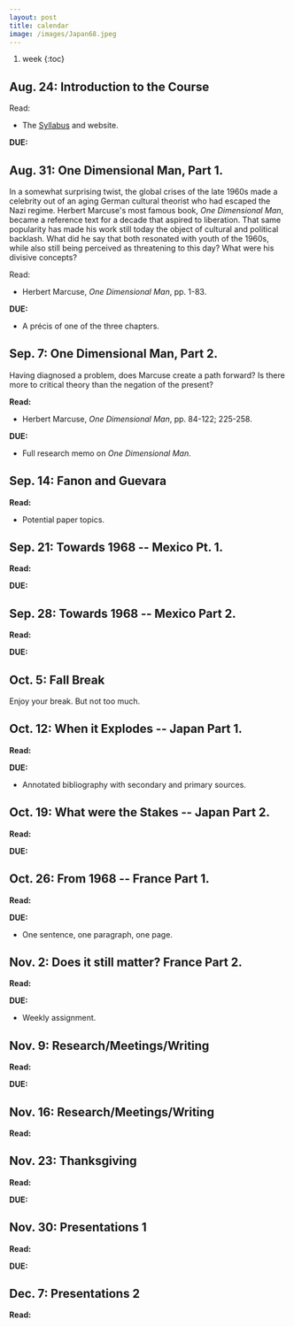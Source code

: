 ```yaml
---
layout: post
title: calendar
image: /images/Japan68.jpeg
---
```


1. week
{:toc}

## Aug. 24: Introduction to the Course

Read: 

* The [Syllabus]() and website.

**DUE:** 

## Aug. 31: One Dimensional Man, Part 1.

In a somewhat surprising twist, the global crises of the late 1960s made
a celebrity out of an aging German cultural theorist who had escaped the Nazi
regime. Herbert Marcuse's most famous book, *One Dimensional Man*, became
a reference text for a decade that aspired to liberation. That same popularity
has made his work still today the object of cultural and political backlash.
What did he say that both resonated with youth of the 1960s, while also still
being perceived as threatening to this day? What were his divisive concepts?

Read:  

* Herbert Marcuse, *One Dimensional Man*, pp. 1-83.


**DUE:** 

* A précis of one of the three chapters.



## Sep. 7: One Dimensional Man, Part 2.

Having diagnosed a problem, does Marcuse create a path forward? Is there more
to critical theory than the negation of the present?

**Read:**  

* Herbert Marcuse, *One Dimensional Man*, pp. 84-122; 225-258.

**DUE:**  

* Full research memo on *One Dimensional Man*.

## Sep. 14: Fanon and Guevara

**Read:**  

* Potential paper topics.


## Sep. 21: Towards 1968 -- Mexico Pt. 1.

**Read:**


**DUE:**  


## Sep. 28: Towards 1968 -- Mexico Part 2. 

**Read:**  

**DUE:**  


## Oct. 5: Fall Break

Enjoy your break. But not too much.

## Oct. 12: When it Explodes -- Japan Part 1.


**Read:**  


**DUE:** 

* Annotated bibliography with secondary and primary sources.

## Oct. 19: What were the Stakes -- Japan Part 2.

**Read:**  

**DUE:** 

## Oct. 26: From 1968 -- France Part 1.
**Read:**  

**DUE:** 

* One sentence, one paragraph, one page.

## Nov. 2: Does it still matter? France Part 2.

**Read:**  

**DUE:** 

* Weekly assignment.

## Nov. 9: Research/Meetings/Writing
**Read:**  

**DUE:** 

## Nov. 16: Research/Meetings/Writing
**Read:**  


## Nov. 23: Thanksgiving
**Read:**  

**DUE:** 

## Nov. 30: Presentations 1
**Read:**  

**DUE:**  

## Dec. 7: Presentations 2 
**Read:**  


